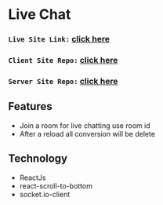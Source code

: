 # Live Chat
 ### `Live Site Link:` [click here](https://live-chat-socket-io.netlify.app/) 
 ### `Client Site Repo:` [click here](https://github.com/mdrakibmia99/live-chat-socket-io-client) 
 ### `Server Site Repo:` [click here](https://github.com/mdrakibmia99/live-chat-socket-io-server) 


## Features
 * Join a room for live chatting use room id
 * After a reload all conversion will be delete
 
 ## Technology

 * ReactJs
 * react-scroll-to-bottom
 * socket.io-client
